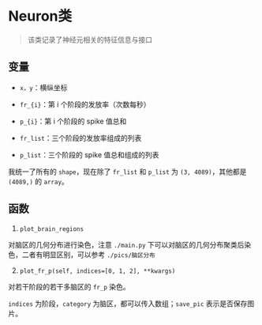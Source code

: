 # Neuron类

> 该类记录了神经元相关的特征信息与接口

## 变量

- `x，y`：横纵坐标

- `fr_{i}`：第 i 个阶段的发放率（次数每秒）
- `p_{i}`：第 i 个阶段的 spike 值总和
- `fr_list`：三个阶段的发放率组成的列表
- `p_list`：三个阶段的 spike 值总和组成的列表

我统一了所有的 `shape`，现在除了 `fr_list` 和 `p_list` 为 `(3, 4089)`，其他都是 `(4089,)` 的 `array`。

## 函数

1. `plot_brain_regions`

对脑区的几何分布进行染色，注意 `./main.py` 下可以对脑区的几何分布聚类后染色，二者有明显区别，可以参考 `./pics/脑区分布`

2. `plot_fr_p(self, indices=[0, 1, 2], **kwargs)`

对若干阶段的若干多脑区的 `fr_p` 染色。

`indices` 为阶段，`category` 为脑区，都可以传入数组；`save_pic` 表示是否保存图片。

